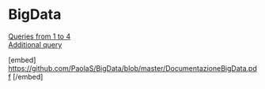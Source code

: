 # BigData

[Queries from 1 to 4](https://paolas.github.io/BigData/Queries.html)  
[Additional query](https://paolas.github.io/BigData/Additional%20Query.html)

[embed] https://github.com/PaolaS/BigData/blob/master/DocumentazioneBigData.pdf [/embed]
